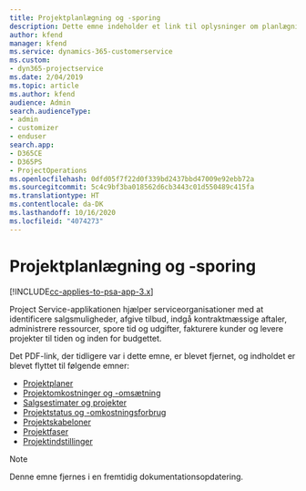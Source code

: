 ```yaml
---
title: Projektplanlægning og -sporing
description: Dette emne indeholder et link til oplysninger om planlægning og sporing i Project Service Automation.
author: kfend
manager: kfend
ms.service: dynamics-365-customerservice
ms.custom:
- dyn365-projectservice
ms.date: 2/04/2019
ms.topic: article
ms.author: kfend
audience: Admin
search.audienceType:
- admin
- customizer
- enduser
search.app:
- D365CE
- D365PS
- ProjectOperations
ms.openlocfilehash: 0dfd05f7f22d0f339bd2437bbd47009e92ebb72a
ms.sourcegitcommit: 5c4c9bf3ba018562d6cb3443c01d550489c415fa
ms.translationtype: HT
ms.contentlocale: da-DK
ms.lasthandoff: 10/16/2020
ms.locfileid: "4074273"
---
```

# <a name="project-planning-and-tracking"></a>Projektplanlægning og -sporing

[!INCLUDE[cc-applies-to-psa-app-3.x](../../includes/cc-applies-to-psa-app-3x.md)]

Project Service-applikationen hjælper serviceorganisationer med at identificere salgsmuligheder, afgive tilbud, indgå kontraktmæssige aftaler, administrere ressourcer, spore tid og udgifter, fakturere kunder og levere projekter til tiden og inden for budgettet. 

Det PDF-link, der tidligere var i dette emne, er blevet fjernet, og indholdet er blevet flyttet til følgende emner:

- [Projektplaner](../project-creating.md)
- [Projektomkostninger og -omsætning](../project-estimating.md)
- [Salgsestimater og projekter](../project-leveraging.md)
- [Projektstatus og -omkostningsforbrug](../project-tracking.md)
- [Projektskabeloner](../project-templates.md)
- [Projektfaser](../project-stages.md)
- [Projektindstillinger](../project-settings.md)

> [!NOTE]
> Denne emne fjernes i en fremtidig dokumentationsopdatering. 
